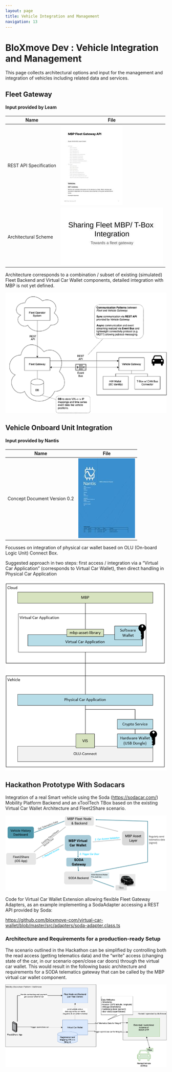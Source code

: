 ```yaml
---
layout: page
title: Vehicle Integration and Management
navigation: 13
---
```


# BloXmove Dev : Vehicle Integration and Management
This page collects architectural options and input for the management and integration of vehicles including related data and services.

## Fleet Gateway
#### Input provided by Leam
<table>
  <thead>
    <tr>
      <th>Name</th>
      <th>File</th>   
    </tr>
  </thead>
  <tbody>
    <tr>
      <td>REST API Specification</td>
      <td><a href="attachments/2335342185/2335342196"><img src="attachments/2335342185/2335342196"></a></td>
    </tr>
    <tr>
      <td>Architectural Scheme</td> 
      <td><a href="attachments/2335342185/2335407723"><img src="attachments/2335342185/2335407723"></a></td>
    </tr>
  </tbody>
</table>

Architecture corresponds to a combination / subset of existing (simulated) Fleet Backend and Virtual Car Wallet components, detailed integration with MBP is not yet defined.

![This is an image](attachments/2335342185/2335637100.png)

## Vehicle Onboard Unit Integration
#### Input provided by Nantis
<table>
  <thead>
    <tr>
      <th>Name</th>
      <th>File</th>   
    </tr>
  </thead>
  <tbody>
    <tr>
      <td>Concept Document Version 0.2 </td>
      <td><a href="attachments/2335342185/2335735409"><img src="attachments/2335342185/2335735409"></a></td>
    </tr>
  </tbody>
</table>

Focusses on integration of physical car wallet based on OLU (On-board Logic Unit) Connect Box.

Suggested approach in two steps: first access / integration via a “Virtual Car Application” (corresponds to Virtual Car Wallet), then direct handling in Physical Car Application

![This is an image](attachments/2335342185/2335506027.png)

## Hackathon Prototype With Sodacars
Integration of a real Smart vehicle using the Soda (<https://sodacar.com/>) Mobility Platform Backend and an xToolTech TBox based on the existing Virtual Car Wallet Architecture and Fleet2Share scenario.

![This is an image](attachments/2335342185/2335309423.png)

Code for Virtual Car Wallet Extension allowing flexible Fleet Gateway Adapters, as an example implementing a SodaAdapter accessing a REST API provided by Soda:

<https://github.com/bloxmove-com/virtual-car-wallet/blob/master/src/adapters/soda-adapter.class.ts>

### Architecture and Requirements for a production-ready Setup
The scenario outlined in the Hackathon can be simplified by controlling both the read access (getting telematics data) and the “write” access (changing state of the car, in our scenario open/close car doors) through the virtual car wallet. This would result in the following basic architecture and requirements for a SODA telematics gateway that can be called by the MBP virtual car wallet component.

![This is an image](attachments/2335342185/4446126123.png)

